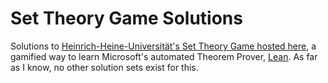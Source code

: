# Set Theory Game Solutions

Solutions to [Heinrich-Heine-Universität's Set Theory Game hosted here](https://adam.math.hhu.de/#/g/djvelleman/stg4), a gamified way to learn Microsoft's automated Theorem Prover, [Lean](https://lean-lang.org/).  As far as I know, no other solution sets exist for this.


